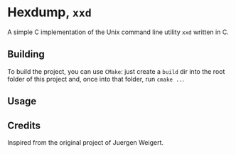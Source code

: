 # Hexdump, `xxd`
A simple C implementation of the Unix command line utility `xxd` written in C.

## Building
To build the project, you can use `CMake`: just create a `build` dir into the root folder of this project and, 
once into that folder, run `cmake ..`.

## Usage

## Credits
Inspired from the original project of Juergen Weigert.